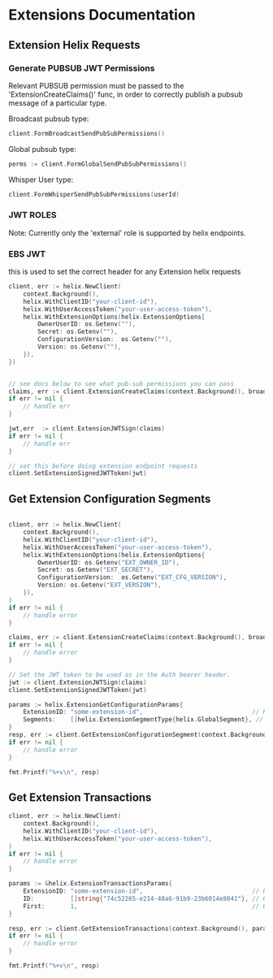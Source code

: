 # Extensions Documentation

## Extension Helix Requests

### Generate PUBSUB JWT Permissions
Relevant PUBSUB permission must be passed to the 'ExtensionCreateClaims()' func, in order to correctly publish a pubsub message of a particular type.

Broadcast pubsub type:
```go
client.FormBroadcastSendPubSubPermissions()
```

Global pubsub type:
```go
perms := client.FormGlobalSendPubSubPermissions()
```

Whisper User type:
```go
client.FormWhisperSendPubSubPermissions(userId)
```

### JWT ROLES
Note: Currently only the 'external' role is supported by helix endpoints.

### EBS JWT
this is used to set the correct header for any Extension helix requests

```go
client, err := helix.NewClient(
    context.Background(),
    helix.WithClientID("your-client-id"),
    helix.WithUserAccessToken("your-user-access-token"),
    helix.WithExtensionOptions(helix.ExtensionOptions{
        OwnerUserID: os.Getenv(""),
        Secret: os.Getenv(""),
        ConfigurationVersion:  os.Getenv(""),
        Version: os.Getenv(""),
    }),
})


// see docs below to see what pub-sub permissions you can pass 
claims, err := client.ExtensionCreateClaims(context.Background(), broadcasterID, client.FormBroadcastSendPubSubPermissions(), 0)
if err != nil {
    // handle err
}

jwt,err  := client.ExtensionJWTSign(claims)
if err != nil {
    // handle err
}

// set this before doing extension endpoint requests
client.SetExtensionSignedJWTToken(jwt)
```
## Get Extension Configuration Segments

```go

client, err := helix.NewClient(
    context.Background(),
    helix.WithClientID("your-client-id"),
    helix.WithUserAccessToken("your-user-access-token"),
    helix.WithExtensionOptions(helix.ExtensionOptions{
        OwnerUserID: os.Getenv("EXT_OWNER_ID"),
        Secret: os.Getenv("EXT_SECRET"),
        ConfigurationVersion:  os.Getenv("EXT_CFG_VERSION"),
        Version: os.Getenv("EXT_VERSION"),
    }),
)
if err != nil {
    // handle error
}

claims, err := client.ExtensionCreateClaims(context.Background(), broadcasterID, ExternalRole, FormBroadcastSendPubSubPermissions(), 0)
if err != nil {
    // handle error
}

// Set the JWT token to be used as in the Auth bearer header.
jwt := client.ExtensionJWTSign(claims)
client.SetExtensionSignedJWTToken(jwt)

params := helix.ExtensionGetConfigurationParams{
    ExtensionID: "some-extension-id",                              // Required
    Segments:    []helix.ExtensionSegmentType{helix.GlobalSegment}, // Optional
}
resp, err := client.GetExtensionConfigurationSegment(context.Background(), params)
if err != nil {
    // handle error
}

fmt.Printf("%+v\n", resp)
```

## Get Extension Transactions

```go
client, err := helix.NewClient(
    context.Background(),
    helix.WithClientID("your-client-id"),
    helix.WithUserAccessToken("your-user-access-token"),
)
if err != nil {
    // handle error
}

params := &helix.ExtensionTransactionsParams{
    ExtensionID: "some-extension-id",                              // Required
    ID:          []string{"74c52265-e214-48a6-91b9-23b6014e8041"}, // Optional
    First:       1,                                                // Optional
}

resp, err := client.GetExtensionTransactions(context.Background(), params)
if err != nil {
    // handle error
}

fmt.Printf("%+v\n", resp)
```
